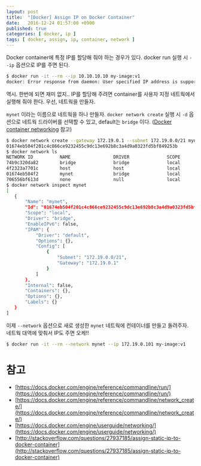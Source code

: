 ```yaml
---
layout: post
title:  "[Docker] Assign IP on Docker Container"
date:   2016-12-24 01:57:00 +0900
published: true
categories: [ docker, ip ]
tags: [ docker, assign, ip, container, network ]
---
```


Docker container에 특정 IP를 할당해 줘야 하는 경우가 있다. docker run 실행 시 `--ip` 옵션으로 IP를 주면 된다.

```bash
$ docker run -it --rm --ip 10.10.10.10 my-image:v1
docker: Error response from daemon: User specified IP address is supported on user defined networks only.
```

역시. 한번에 되면 재미 없지.. IP를 할당해 주려면 container를 사용자 지정 네트웍에서 실행해 줘야 한다. 우선, 네트웍을 만들자.

`mynet` 이라는 이름으로 네트웍을 하나 만들자. `docker network create` 실행 시 `-d` 옵션으로 네트웍 드라이버를 선택할 수 있고, default는 `bridge` 이다. ([Docker container networking](https://docs.docker.com/engine/userguide/networking/) 참고)

```bash
$ docker network create --gateway 172.19.0.1 --subnet 172.19.0.0/21 mynet
01674eb504f201c4c866ce9232455c9dc13e692b8c3a4d9a0323fd5bf849253b
$ docker network ls
NETWORK ID          NAME                DRIVER              SCOPE
74b9c320da82        bridge              bridge              local
4f2323a7701c        host                host                local
01674eb504f2        mynet               bridge              local
706556bf613d        none                null                local
$ docker network inspect mynet
[
   {
       "Name": "mynet",
       "Id": "01674eb504f201c4c866ce9232455c9dc13e692b8c3a4d9a0323fd5bf849253b",
       "Scope": "local",
       "Driver": "bridge",
       "EnableIPv6": false,
       "IPAM": {
           "Driver": "default",
           "Options": {},
           "Config": [
               {
                   "Subnet": "172.19.0.0/21",
                   "Gateway": "172.19.0.1"
               }
           ]
       },
       "Internal": false,
       "Containers": {},
       "Options": {},
       "Labels": {}
   }
]
```

이제 `--network` 옵션으로 새로 생성한 `mynet` 네트웍에 컨테이너를 만들고 돌려주자. 네트웍 대역에 맞춰서 IP도 주면 오케!!

```bash
$ docker run -it --rm --network mynet --ip 172.19.0.101 my-image:v1
```

# 참고

- [https://docs.docker.com/engine/reference/commandline/run/](https://docs.docker.com/engine/reference/commandline/run/)
- [https://docs.docker.com/engine/reference/commandline/network_create/](https://docs.docker.com/engine/reference/commandline/network_create/)
- [https://docs.docker.com/engine/userguide/networking/](https://docs.docker.com/engine/userguide/networking/)
- [http://stackoverflow.com/questions/27937185/assign-static-ip-to-docker-container](http://stackoverflow.com/questions/27937185/assign-static-ip-to-docker-container)
